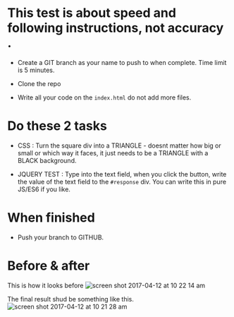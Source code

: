 # This test is about speed and following instructions, not accuracy .

* Create a GIT branch as your name to push to when complete. Time limit is 5 minutes.

* Clone the repo

* Write all your code on the `index.html` do not add more files.

# Do these 2 tasks

* CSS : Turn the square div into a TRIANGLE - doesnt matter how big or small or which way it faces, it just needs to be a TRIANGLE with a BLACK background.

* JQUERY TEST : Type into the text field, when you click the button, write the value of the text field to the `#response` div. You can write this in pure JS/ES6 if you like.

# When finished

* Push your branch to GITHUB.

# Before & after

This is how it looks before
![screen shot 2017-04-12 at 10 22 14 am](https://cloud.githubusercontent.com/assets/739699/24962446/fa561bb8-1f69-11e7-8385-de7ba3fe4a00.png)


The final result shud be something like this.
![screen shot 2017-04-12 at 10 21 28 am](https://cloud.githubusercontent.com/assets/739699/24962447/fa56854e-1f69-11e7-85ea-df22dc1378d0.png)

